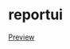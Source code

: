 # reportui
[Preview](https://drive.google.com/file/d/1MUwoAXodWZSa9QPCPbz4DDZ_HipOz5YG/view?usp=sharing)
